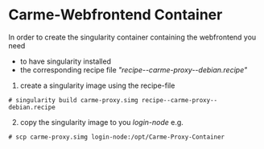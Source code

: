 # Carme-Webfrontend Container

In order to create the singularity container containing the webfrontend you need

* to have singularity installed 
* the corresponding recipe file _"recipe--carme-proxy--debian.recipe"_


1. create a singularity image using the recipe-file
```console
# singularity build carme-proxy.simg recipe--carme-proxy--debian.recipe
```

2. copy the singularity image to you _login-node_ e.g.
```console
# scp carme-proxy.simg login-node:/opt/Carme-Proxy-Container
```

